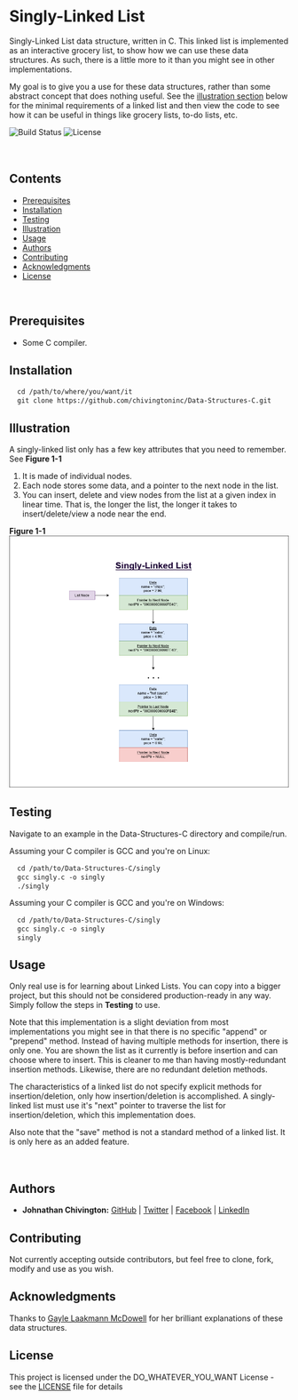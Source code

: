 # Singly-Linked List
Singly-Linked List data structure, written in C. This linked list is implemented as an interactive grocery list, to show how we can use these data structures. As such, there is a little more to it than you might see in other implementations.

My goal is to give you a use for these data structures, rather than some abstract concept that does nothing useful. See the [illustration section](https://github.com/chivingtoninc/Data-Structures-C/tree/master/linked-lists/singly#illustration) below for the minimal requirements of a linked list and then view the code to see how it can be useful in things like grocery lists, to-do lists, etc.

![Build Status](https://img.shields.io/badge/build-Stable-green.svg)
![License](https://img.shields.io/badge/license-DO_WHATEVER_YOU_WANT-green.svg)
<br/><br/><br/>

## Contents
* [Prerequisites](https://github.com/chivingtoninc/Data-Structures-C/tree/master/linked-lists/singly#prerequisites)
* [Installation](https://github.com/chivingtoninc/Data-Structures-C/tree/master/linked-lists/singly#installation)
* [Testing](https://github.com/chivingtoninc/Data-Structures-C/tree/master/linked-lists/singly#testing)
* [Illustration](https://github.com/chivingtoninc/Data-Structures-C/tree/master/linked-lists/singly#illustration)
* [Usage](https://github.com/chivingtoninc/Data-Structures-C/tree/master/linked-lists/singly#usage)
* [Authors](https://github.com/chivingtoninc/Data-Structures-C/tree/master/linked-lists/singly#authors)
* [Contributing](https://github.com/chivingtoninc/Data-Structures-C/tree/master/linked-lists/singly#contributing)
* [Acknowledgments](https://github.com/chivingtoninc/Data-Structures-C/tree/master/linked-lists/singly#acknowledgments)
* [License](https://github.com/chivingtoninc/Data-Structures-C/tree/master/linked-lists/singly#license)
<br/>

## Prerequisites
  * Some C compiler.


## Installation
```
  cd /path/to/where/you/want/it
  git clone https://github.com/chivingtoninc/Data-Structures-C.git
```

## Illustration
A singly-linked list only has a few key attributes that you need to remember. See **Figure 1-1**
  1. It is made of individual nodes.
  2. Each node stores some data, and a pointer to the next node in the list.
  3. You can insert, delete and view nodes from the list at a given index in linear time. That is, the longer the list, the longer it takes to insert/delete/view a node near the end.

  **Figure 1-1**
![Figure 1-1](singly.png?raw=true)

## Testing
Navigate to an example in the Data-Structures-C directory and compile/run.

Assuming your C compiler is GCC and you're on Linux:
```
  cd /path/to/Data-Structures-C/singly
  gcc singly.c -o singly
  ./singly
```

Assuming your C compiler is GCC and you're on Windows:
```
  cd /path/to/Data-Structures-C/singly
  gcc singly.c -o singly
  singly
```

## Usage
Only real use is for learning about Linked Lists. You can copy into a bigger project, but this should not be considered production-ready in any way. Simply follow the steps in **Testing** to use.

Note that this implementation is a slight deviation from most implementations you might see in that there is no specific "append" or "prepend" method. Instead of having multiple methods for insertion, there is only one. You are shown the list as it currently is before insertion and can choose where to insert. This is cleaner to me than having mostly-redundant insertion methods. Likewise, there are no redundant deletion methods.

The characteristics of a linked list do not specify explicit methods for insertion/deletion, only how insertion/deletion is accomplished. A singly-linked list must use it's "next" pointer to traverse the list for insertion/deletion, which this implementation does.

Also note that the "save" method is not a standard method of a linked list. It is only here as an added feature.
<br/><br/><br/>


## Authors
* **Johnathan Chivington:** [GitHub](https://github.com/chivingtoninc) | [Twitter](https://twitter.com/chivingtoninc) | [Facebook](https://facebook.com/chivingtoninc) | [LinkedIn](https://www.linkedin.com/in/johnathan-chivington/)

## Contributing
Not currently accepting outside contributors, but feel free to clone, fork, modify and use as you wish.

## Acknowledgments
Thanks to [Gayle Laakmann McDowell](https://youtu.be/shs0KM3wKv8) for her brilliant explanations of these data structures.

## License
This project is licensed under the DO_WHATEVER_YOU_WANT License - see the [LICENSE](https://github.com/chivingtoninc/Data-Structures-C/blob/master/LICENSE) file for details
<br/><br/>
